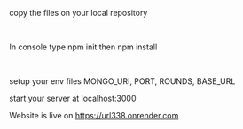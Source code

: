 <p>copy the files on your local repository</p>
<br>
<p>In console type npm init then npm install</p>
<br>
<p>setup your env files MONGO_URI, PORT, ROUNDS, BASE_URL</p>
<p>start your server at localhost:3000</p>



<p>Website is live on <a href = "https://url338.onrender.com">https://url338.onrender.com</a> </p>
